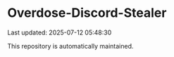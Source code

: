 # Overdose-Discord-Stealer

Last updated: 2025-07-12 05:48:30

This repository is automatically maintained.
